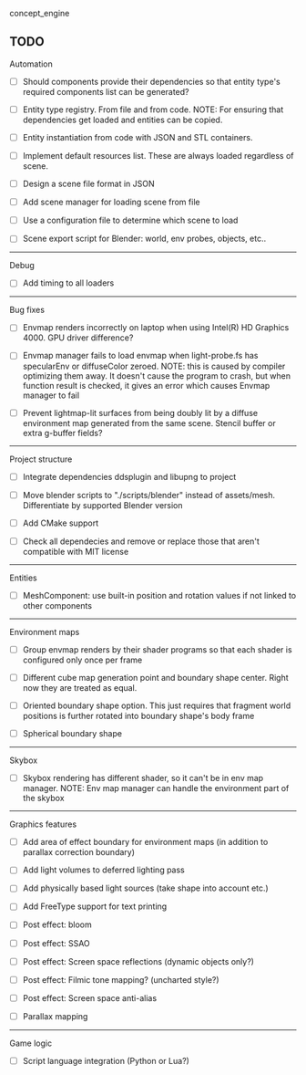 concept_engine

TODO
------------------------------------------
Automation

- [ ] Should components provide their dependencies so that entity type's required
      components list can be generated?

- [ ] Entity type registry. From file and from code. 
      NOTE: For ensuring that dependencies get loaded and entities can be copied.

- [ ] Entity instantiation from code with JSON and STL containers.

- [ ] Implement default resources list. These are always loaded regardless of scene.

- [ ] Design a scene file format in JSON

- [ ] Add scene manager for loading scene from file

- [ ] Use a configuration file to determine which scene to load

- [ ] Scene export script for Blender: world, env probes, objects, etc..

------------------------------------------
Debug

- [ ] Add timing to all loaders

------------------------------------------
Bug fixes

- [ ] Envmap renders incorrectly on laptop when using Intel(R) HD Graphics 4000. GPU driver difference?

- [ ] Envmap manager fails to load envmap when light-probe.fs has specularEnv or diffuseColor zeroed.
      NOTE: this is caused by compiler optimizing them away. It doesn't cause the program to crash, but when function result
            is checked, it gives an error which causes Envmap manager to fail

- [ ] Prevent lightmap-lit surfaces from being doubly lit by a diffuse environment map generated from the same scene.
      Stencil buffer or extra g-buffer fields?

------------------------------------------
Project structure

- [ ] Integrate dependencies ddsplugin and libupng to project

- [ ] Move blender scripts to "./scripts/blender" instead of assets/mesh. Differentiate by supported Blender version

- [ ] Add CMake support

- [ ] Check all dependecies and remove or replace 
      those that aren't compatible with MIT license

------------------------------------------
Entities

- [ ] MeshComponent: use built-in position and rotation values if not linked to other components

------------------------------------------
Environment maps

- [ ] Group envmap renders by their shader programs so that each shader is configured only once
      per frame

- [ ] Different cube map generation point and boundary shape center. Right now they are treated as equal.

- [ ] Oriented boundary shape option. This just requires that fragment world positions is further rotated into boundary
      shape's body frame

- [ ] Spherical boundary shape

------------------------------------------
Skybox

- [ ] Skybox rendering has different shader, so it can't be in env map manager. 
      NOTE: Env map manager can handle the environment part of the skybox

------------------------------------------
Graphics features

- [ ] Add area of effect boundary for environment maps (in addition to parallax correction boundary)

- [ ] Add light volumes to deferred lighting pass

- [ ] Add physically based light sources (take shape into account etc.)

- [ ] Add FreeType support for text printing

- [ ] Post effect: bloom

- [ ] Post effect: SSAO

- [ ] Post effect: Screen space reflections (dynamic objects only?)

- [ ] Post effect: Filmic tone mapping? (uncharted style?)

- [ ] Post effect: Screen space anti-alias

- [ ] Parallax mapping


------------------------------------------
Game logic

- [ ] Script language integration (Python or Lua?)


